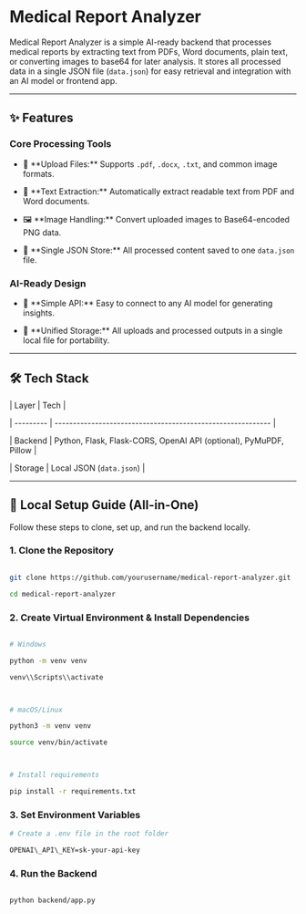 # Medical Report Analyzer



Medical Report Analyzer is a simple AI-ready backend that processes medical reports by extracting text from PDFs, Word documents, plain text, or converting images to base64 for later analysis. It stores all processed data in a single JSON file (`data.json`) for easy retrieval and integration with an AI model or frontend app.



---



## ✨ Features



### Core Processing Tools



- 📄 \*\*Upload Files:\*\* Supports `.pdf`, `.docx`, `.txt`, and common image formats.

- 🧠 \*\*Text Extraction:\*\* Automatically extract readable text from PDF and Word documents.

- 🖼️ \*\*Image Handling:\*\* Convert uploaded images to Base64-encoded PNG data.

- 💾 \*\*Single JSON Store:\*\* All processed content saved to one `data.json` file.



### AI-Ready Design



- 🔌 \*\*Simple API:\*\* Easy to connect to any AI model for generating insights.

- 📂 \*\*Unified Storage:\*\* All uploads and processed outputs in a single local file for portability.



---



## 🛠 Tech Stack



| Layer     | Tech                                                        |

| --------- | ----------------------------------------------------------- |

| Backend   | Python, Flask, Flask-CORS, OpenAI API (optional), PyMuPDF, Pillow |

| Storage   | Local JSON (`data.json`)                                    |



---



## 🚀 Local Setup Guide (All-in-One)



Follow these steps to clone, set up, and run the backend locally.



### 1. Clone the Repository



```bash

git clone https://github.com/yourusername/medical-report-analyzer.git

cd medical-report-analyzer

```

### 2. Create Virtual Environment \& Install Dependencies


```bash

# Windows

python -m venv venv

venv\\Scripts\\activate



# macOS/Linux

python3 -m venv venv

source venv/bin/activate



# Install requirements

pip install -r requirements.txt
```
### 3. Set Environment Variables

```bash
# Create a .env file in the root folder

OPENAI\_API\_KEY=sk-your-api-key

```

### 4. Run the Backend



```bash

python backend/app.py

```
